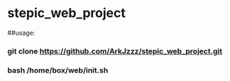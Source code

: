 # stepic_web_project

##usage:
### git clone https://github.com/ArkJzzz/stepic_web_project.git
### bash /home/box/web/init.sh
